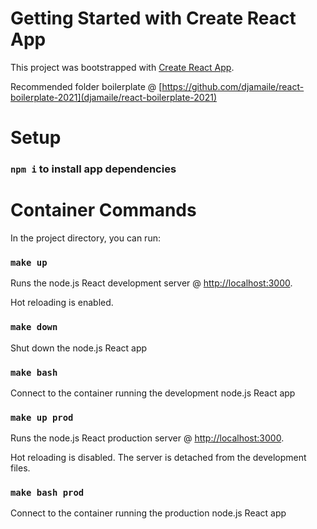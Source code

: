 # Getting Started with Create React App

This project was bootstrapped with [Create React App](https://github.com/facebook/create-react-app).

Recommended folder boilerplate @ [https://github.com/djamaile/react-boilerplate-2021](djamaile/react-boilerplate-2021)

# Setup

### `npm i` to install app dependencies

# Container Commands

In the project directory, you can run:

### `make up`

Runs the node.js React development server @ [http://localhost:3000](http://localhost:3000).

Hot reloading is enabled.

### `make down`

Shut down the node.js React app

### `make bash`

Connect to the container running the development node.js React app

### `make up prod`

Runs the node.js React production server @ [http://localhost:3000](http://localhost:3000).

Hot reloading is disabled. The server is detached from the development files.

### `make bash prod`

Connect to the container running the production node.js React app
